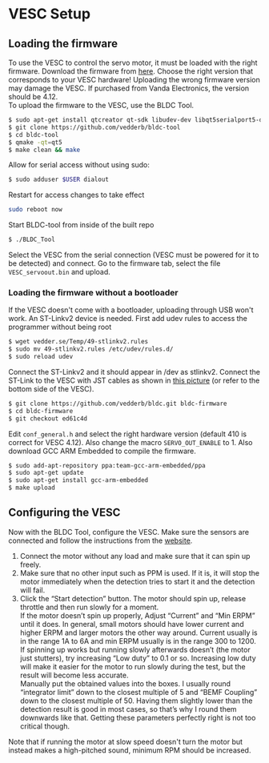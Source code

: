 # VESC Setup

## Loading the firmware
To use the VESC to control the servo motor, it must be loaded with the right firmware. Download the firmware from [here](https://github.com/vedderb/bldc-tool/tree/master/firmwares). Choose the right version that corresponds to your VESC hardware! Uploading the wrong firmware version may damage the VESC. If purchased from Vanda Electronics, the version should be 4.12.  
To upload the firmware to the VESC, use the BLDC Tool.
```bash
$ sudo apt-get install qtcreator qt-sdk libudev-dev libqt5serialport5-dev
$ git clone https://github.com/vedderb/bldc-tool
$ cd bldc-tool
$ qmake -qt=qt5
$ make clean && make
```
Allow for serial access without using sudo:
```bash
$ sudo adduser $USER dialout
```
Restart for access changes to take effect
```bash
sudo reboot now
```
Start BLDC-tool from inside of the built repo
```bash
$ ./BLDC_Tool
```
Select the VESC from the serial connection (VESC must be powered for it to be detected) and connect. Go to the firmware tab, select the file  `VESC_servoout.bin` and upload.

### Loading the firmware without a bootloader
If the VESC doesn't come with a bootloader, uploading through USB won't work. An ST-Linkv2 device is needed.
First add udev rules to access the programmer without being root
```bash
$ wget vedder.se/Temp/49-stlinkv2.rules
$ sudo mv 49-stlinkv2.rules /etc/udev/rules.d/
$ sudo reload udev
```
Connect the ST-Linkv2 and it should appear in /dev as stlinkv2. Connect the ST-Link to the VESC with JST cables as shown in [this picture](http://vedder.se/wp-content/uploads/2014/12/EbayStlink_small.jpg) (or refer to the bottom side of the VESC).
```bash
$ git clone https://github.com/vedderb/bldc.git bldc-firmware
$ cd bldc-firmware
$ git checkout ed61c4d
```
Edit `conf_general.h` and select the right hardware version (default 410 is correct for VESC 4.12). Also change the macro `SERVO_OUT_ENABLE` to 1. Also download GCC ARM Embedded to compile the firmware.
```bash
$ sudo add-apt-repository ppa:team-gcc-arm-embedded/ppa
$ sudo apt-get update
$ sudo apt-get install gcc-arm-embedded
$ make upload
```

## Configuring the VESC
Now with the BLDC Tool, configure the VESC. Make sure the sensors are connected and follow the instructions from the [website](http://vedder.se/2015/01/vesc-open-source-esc/).
1. Connect the motor without any load and make sure that it can spin up freely.
2. Make sure that no other input such as PPM is used. If it is, it will stop the motor immediately when the detection tries to start it and the detection will fail.
3. Click the “Start detection” button. The motor should spin up, release throttle and then run slowly for a moment.  
If the motor doesn’t spin up properly, Adjust “Current” and “Min ERPM” until it does. In general, small motors should have lower current and higher ERPM and larger motors the other way around. Current usually is in the range 1A to 6A and min ERPM usually is in the range 300 to 1200.  
If spinning up works but running slowly afterwards doesn’t (the motor just stutters), try increasing “Low duty” to 0.1 or so. Increasing low duty will make it easier for the motor to run slowly during the test, but the result will become less accurate.  
Manually put the obtained values into the boxes. I usually round “integrator limit” down to the closest multiple of 5 and “BEMF Coupling” down to the closest multiple of 50. Having them slightly lower than the detection result is good in most cases, so that’s why I round them downwards like that. Getting these parameters perfectly right is not too critical though.

Note that if running the motor at slow speed doesn't turn the motor but instead makes a high-pitched sound, minimum RPM should be increased.